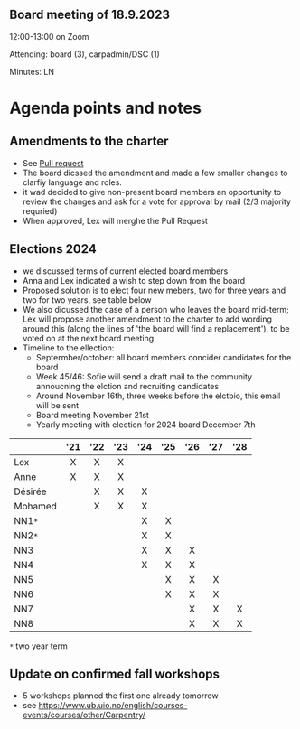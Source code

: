 ## Board meeting of 18.9.2023

12:00-13:00 on Zoom

Attending: board (3), carpadmin/DSC (1)

Minutes: LN



# **Agenda points and notes**

## Amendments to the charter

* See [Pull request](https://github.com/uio-carpentry/uio-carpentry.github.io/pull/59)
* The board dicssed the amendment and made a few smaller changes to clarfiy language and roles.
* it wad decided to give non-present board members an opportunity
  to review the changes and ask for a vote for approval by mail
  (2/3 majority requried)
* When approved, Lex will merghe the Pull Request
  
## Elections 2024

* we discussed terms of current elected board members
* Anna and Lex indicated a wish to step down from the board
* Proposed solution is to elect four new mebers,
  two for three years and two for two years,
  see table below
* We also dicussed the case of a person who leaves the board mid-term;
  Lex will propose another amendment to the charter to add wording around this
  (along the lines of 'the board will find a replacement'),
  to be voted on at the next board meeting
* Timeline to the ellection:  
  * Septermber/october: all board members concider candidates for the board
  * Week 45/46: Sofie will send a draft mail to the community annoucning the elction
    and recruiting candidates
  * Around November 16th, three weeks before the elctbio, this email will be sent
  * Board meeting November 21st
  * Yearly meeting with election for 2024 board December 7th

|         | '21 | '22 | '23 | '24 | '25 | '26 | '27 | '28 |
|---------|:---:|:---:|:---:|:---:|:---:|:---:|:---:|:---:|
| Lex     |  X  |  X  |  X  |     |     |     |     |     |
| Anne    |  X  |  X  |  X  |     |     |     |     |     |
| Désirée |     |  X  |  X  |  X  |     |     |     |     |
| Mohamed |     |  X  |  X  |  X  |     |     |     |     |
| NN1`*`     |     |     |     |  X  |  X  |     |     |     |
| NN2`*`     |     |     |     |  X  |  X  |     |     |     |
| NN3     |     |     |     |  X  |  X  |  X  |     |     |
| NN4     |     |     |     |  X  |  X  |  X  |     |     |
| NN5     |     |     |     |     |  X  |  X  |  X  |     |
| NN6     |     |     |     |     |  X  |  X  |  X  |     |
| NN7     |     |     |     |     |     |  X  |  X  |  X  |
| NN8     |     |     |     |     |     |  X  |  X  |  X  |

`*` two year term

## Update on confirmed fall workshops
* 5 workshops planned the first one already tomorrow
*  see https://www.ub.uio.no/english/courses-events/courses/other/Carpentry/

